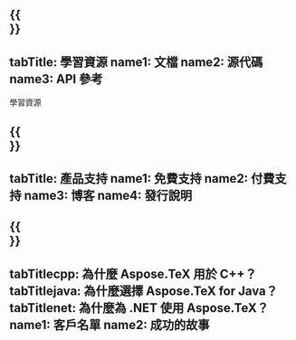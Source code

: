 ﻿---
translation: true
deploy: false
---

{{<section learningresources>}}
---
tabTitle: 學習資源
name1: 文檔
name2: 源代碼
name3: API 參考
---

學習資源

{{<section support>}}
---
tabTitle: 產品支持
name1: 免費支持
name2: 付費支持
name3: 博客
name4: 發行說明
---

{{<section why>}}
---
tabTitlecpp: 為什麼 Aspose.TeX 用於 C++？
tabTitlejava: 為什麼選擇 Aspose.TeX for Java？
tabTitlenet: 為什麼為 .NET 使用 Aspose.TeX？
name1: 客戶名單
name2: 成功的故事
---




